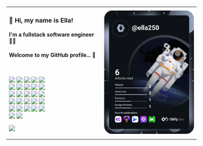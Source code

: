 <table>
  <tr>
    <td style="width: 50%;">
      <h3>👋 Hi, my name is Ella!</h2>
      <h4>I'm a fullstack software engineer 👨‍💻</h2>
      <h4>Welcome to my GitHub profile... 👀</h2>
      </br>
      <p>
        <img src="https://img.shields.io/badge/REACT-A81C7D.svg?&style=flat&logo=react&logoColor=white"/>
        <img src="https://img.shields.io/badge/ANGULAR-DD0031.svg?&style=flat&logo=angular&logoColor=white"/>
        <img src="https://img.shields.io/badge/JAVA-007396.svg?&style=flat&logo=java&logoColor=white"/>
        <img src="https://img.shields.io/badge/SPRING-6DB33F.svg?&style=flat&logo=spring&logoColor=white"/>
        <img src="https://img.shields.io/badge/HIBERNATE-121011.svg?&style=flat&logo=red-hat&logoColor=white"/>
        </br>
        <img src="https://img.shields.io/badge/HTML5-E34F26.svg?&style=flat&logo=html5&logoColor=white"/>
        <img src="https://img.shields.io/badge/CSS3-%231572B6.svg?&style=flat&logo=css3&logoColor=white"/>
        <img src="https://img.shields.io/badge/JAVASCRIPT-323330.svg?&style=flat&logo=javascript&logoColor=%23F7DF1E"/>
        <img src="https://img.shields.io/badge/TYPESCRIPT-%23007ACC.svg?&style=flat&logo=typescript&logoColor=white"/>
        <img src="https://img.shields.io/badge/MOBX-%23121011.svg?&style=flat&logo=mobx&logoColor=white"/>
        </br>
        <img src="https://img.shields.io/badge/GIT-%23F05033.svg?&style=flat&logo=git&logoColor=white"/>
        <img src="https://img.shields.io/badge/GITHUB-2C2255.svg?&style=flat&logo=github&logoColor=white"/>
        <img src="https://img.shields.io/badge/GITLAB-%23181717.svg?&style=flat&logo=gitlab&logoColor=white"/>
        <img src="https://img.shields.io/badge/DOCKER-2496ED.svg?&style=flat&logo=docker&logoColor=white"/>
        <img src="https://img.shields.io/badge/POSTGRES-%23316192.svg?&style=flat&logo=postgresql&logoColor=white"/>
        </br>
        <img src="https://img.shields.io/badge/ORACLE-E34F26.svg?&style=flat&logo=oracle&logoColor=white"/>
        <img src="https://img.shields.io/badge/DB2-007396.svg?&style=flat&logo=db2&logoColor=white"/>
        <img src="https://img.shields.io/badge/SQLITE-003B57.svg?&style=flat&logo=sqlite&logoColor=white"/>
        <img src="https://img.shields.io/badge/ANT-A81C7D.svg?&style=flat&logo=apache-ant"/>
        <img src="https://img.shields.io/badge/MAVEN-C71A36.svg?&style=flat&logo=apache-maven"/>
        </br>
        <img src="https://img.shields.io/badge/REST-02569B.svg?&style=flat&logo=rest&logoColor=white"/>
        <img src="https://img.shields.io/badge/GRAPHQL-E10098.svg?&style=flat&logo=graphql&logoColor=white"/>
        <img src="https://img.shields.io/badge/LINUX-FCC624?style=flat-square&logo=linux&logoColor=black"/>
        <img src="https://img.shields.io/badge/VSCODE-007ACC.svg?&style=flat&logo=visual-studio-code"/>
        <img src="https://img.shields.io/badge/ECLIPSE-2C2255.svg?&style=flat&logo=eclipse"/>
        </br>
        <img src="https://img.shields.io/badge/INTELLIJ-000000.svg?&style=flat&logo=intellij-idea"/>
        <img src="https://img.shields.io/badge/SCRUM-6DB33F.svg?&style=flat&logo=ddd&logoColor=white"/>
      </p>
      <p>  
        <a href="https://github.com/EllaMartirosyan/github-readme-stats"> 
          <img src="https://github-readme-stats.vercel.app/api?username=EllaMartirosyan&&show_icons=true&theme=radical"/>
        </a>
      </p>
    </td>
    <td style="width: 50%;">
      <a href="https://app.daily.dev/ella250"><img src="https://github.com/EllaMartirosyan/EllaMartirosyan/blob/main/devcard.svg" width="400" alt="Ella Martirosyan's Dev Card"/></a>
    </td>
  </tr>
</table>
